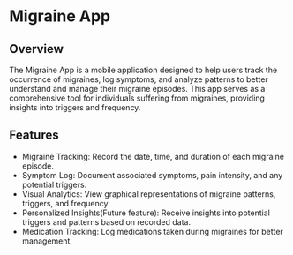 # Migraine App
## Overview
The Migraine App is a mobile application designed to help users track the occurrence of migraines, log symptoms, and analyze patterns to better understand and manage their migraine episodes. This app serves as a comprehensive tool for individuals suffering from migraines, providing insights into triggers and frequency.

## Features
- Migraine Tracking: Record the date, time, and duration of each migraine episode.
- Symptom Log: Document associated symptoms, pain intensity, and any potential triggers.
- Visual Analytics: View graphical representations of migraine patterns, triggers, and frequency.
- Personalized Insights(Future feature): Receive insights into potential triggers and patterns based on recorded data.
- Medication Tracking: Log medications taken during migraines for better management.
